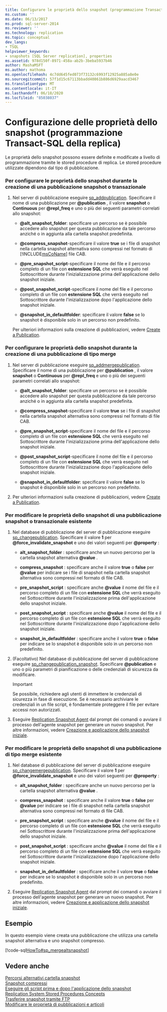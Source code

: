 ```yaml
---
title: Configurare le proprietà dello snapshot (programmazione Transact-SQL della replica) | Microsoft Docs
ms.custom: ''
ms.date: 06/13/2017
ms.prod: sql-server-2014
ms.reviewer: ''
ms.technology: replication
ms.topic: conceptual
dev_langs:
- TSQL
helpviewer_keywords:
- snapshots [SQL Server replication], properties
ms.assetid: 978d150f-8971-458a-ab2b-3beba5937b46
author: MashaMSFT
ms.author: mathoma
ms.openlocfilehash: 4c7dd645fed073f73132c6993f12925a885a8e0e
ms.sourcegitcommit: 57f1d15c67113bbadd40861b886d6929aacd3467
ms.translationtype: MT
ms.contentlocale: it-IT
ms.lasthandoff: 06/18/2020
ms.locfileid: "85038037"
---
```

# <a name="configure-snapshot-properties-replication-transact-sql-programming"></a>Configurazione delle proprietà dello snapshot (programmazione Transact-SQL della replica)
  Le proprietà dello snapshot possono essere definite e modificate a livello di programmazione tramite le stored procedure di replica. Le stored procedure utilizzate dipendono dal tipo di pubblicazione.  
  
### <a name="to-configure-snapshot-properties-when-creating-a-snapshot-or-transactional-publication"></a>Per configurare le proprietà dello snapshot durante la creazione di una pubblicazione snapshot o transazionale  
  
1.  Nel server di pubblicazione eseguire [sp_addpublication](/sql/relational-databases/system-stored-procedures/sp-addpublication-transact-sql). Specificare il nome di una pubblicazione per **@publication** , il valore **snapshot** o **Continuous** per **@repl_freq** e uno o più dei seguenti parametri correlati allo snapshot:  
  
    -   **@alt_snapshot_folder**: specificare un percorso se è possibile accedere allo snapshot per questa pubblicazione da tale percorso anziché o in aggiunta alla cartella snapshot predefinita.  
  
    -   **@compress_snapshot**-specificare il valore **true** se i file di snapshot nella cartella snapshot alternativa sono compressi nel formato di [!INCLUDE[msCoName](../../../includes/msconame-md.md)] file CAB.  
  
    -   **@pre_snapshot_script**-specificare il nome del file e il percorso completo di un file con **estensione SQL** che verrà eseguito nel Sottoscrittore durante l'inizializzazione prima dell'applicazione dello snapshot iniziale.  
  
    -   **@post_snapshot_script**-specificare il nome del file e il percorso completo di un file con **estensione SQL** che verrà eseguito nel Sottoscrittore durante l'inizializzazione dopo l'applicazione dello snapshot iniziale.  
  
    -   **@snapshot_in_defaultfolder**: specificare il valore **false** se lo snapshot è disponibile solo in un percorso non predefinito.  
  
     Per ulteriori informazioni sulla creazione di pubblicazioni, vedere [Create a Publication](create-a-publication.md).  
  
### <a name="to-configure-snapshot-properties-when-creating-a-merge-publication"></a>Per configurare le proprietà dello snapshot durante la creazione di una pubblicazione di tipo merge  
  
1.  Nel server di pubblicazione eseguire [sp_addmergepublication](/sql/relational-databases/system-stored-procedures/sp-addmergepublication-transact-sql). Specificare il nome di una pubblicazione per **@publication** , il valore **snapshot** o **Continuous** per **@repl_freq** e uno o più dei seguenti parametri correlati allo snapshot:  
  
    -   **@alt_snapshot_folder**: specificare un percorso se è possibile accedere allo snapshot per questa pubblicazione da tale percorso anziché o in aggiunta alla cartella snapshot predefinita.  
  
    -   **@compress_snapshot**-specificare il valore **true** se i file di snapshot nella cartella snapshot alternativa sono compressi nel formato di file CAB.  
  
    -   **@pre_snapshot_script**-specificare il nome del file e il percorso completo di un file con **estensione SQL** che verrà eseguito nel Sottoscrittore durante l'inizializzazione prima dell'applicazione dello snapshot iniziale.  
  
    -   **@post_snapshot_script**-specificare il nome del file e il percorso completo di un file con **estensione SQL** che verrà eseguito nel Sottoscrittore durante l'inizializzazione dopo l'applicazione dello snapshot iniziale.  
  
    -   **@snapshot_in_defaultfolder**: specificare il valore **false** se lo snapshot è disponibile solo in un percorso non predefinito.  
  
2.  Per ulteriori informazioni sulla creazione di pubblicazioni, vedere [Create a Publication](create-a-publication.md).  
  
### <a name="to-modify-snapshot-properties-of-an-existing-snapshot-or-transactional-publication"></a>Per modificare le proprietà dello snapshot di una pubblicazione snapshot o transazionale esistente  
  
1.  Nel database di pubblicazione del server di pubblicazione eseguire [sp_changepublication](/sql/relational-databases/system-stored-procedures/sp-changepublication-transact-sql). Specificare il valore **1** per **@force_invalidate_snapshot** e uno dei valori seguenti per **@property** :  
  
    -   **alt_snapshot_folder** : specificare anche un nuovo percorso per la cartella snapshot alternativa **@value** .  
  
    -   **compress_snapshot** : specificare anche il valore **true** o **false** per **@value** per indicare se i file di snapshot nella cartella snapshot alternativa sono compressi nel formato di file CAB.  
  
    -   **pre_snapshot_script** : specificare anche **@value** il nome del file e il percorso completo di un file con **estensione SQL** che verrà eseguito nel Sottoscrittore durante l'inizializzazione prima dell'applicazione dello snapshot iniziale.  
  
    -   **post_snapshot_script** : specificare anche **@value** il nome del file e il percorso completo di un file con **estensione SQL** che verrà eseguito nel Sottoscrittore durante l'inizializzazione dopo l'applicazione dello snapshot iniziale.  
  
    -   **snapshot_in_defaultfolder** : specificare anche il valore **true** o **false** per indicare se lo snapshot è disponibile solo in un percorso non predefinito.  
  
2.  (Facoltativo) Nel database di pubblicazione del server di pubblicazione eseguire [sp_changepublication_snapshot](/sql/relational-databases/system-stored-procedures/sp-changepublication-snapshot-transact-sql). Specificare **@publication** e uno o più parametri di pianificazione o delle credenziali di sicurezza da modificare.  
  
    > [!IMPORTANT]  
    >  Se possibile, richiedere agli utenti di immettere le credenziali di sicurezza in fase di esecuzione. Se è necessario archiviare le credenziali in un file script, è fondamentale proteggere il file per evitare accessi non autorizzati.  
  
3.  Eseguire [Replication Snapshot Agent](../agents/replication-snapshot-agent.md) dal prompt dei comandi o avviare il processo dell'agente snapshot per generare un nuovo snapshot. Per altre informazioni, vedere [Creazione e applicazione dello snapshot iniziale](../create-and-apply-the-initial-snapshot.md).  
  
### <a name="to-modify-snapshot-properties-of-an-existing-merge-publication"></a>Per modificare le proprietà dello snapshot di una pubblicazione di tipo merge esistente  
  
1.  Nel database di pubblicazione del server di pubblicazione eseguire [sp_changemergepublication](/sql/relational-databases/system-stored-procedures/sp-changemergepublication-transact-sql). Specificare il valore **1** per **@force_invalidate_snapshot** e uno dei valori seguenti per **@property** :  
  
    -   **alt_snapshot_folder** : specificare anche un nuovo percorso per la cartella snapshot alternativa **@value** .  
  
    -   **compress_snapshot** : specificare anche il valore **true** o **false** per **@value** per indicare se i file di snapshot nella cartella snapshot alternativa sono compressi nel formato di file CAB.  
  
    -   **pre_snapshot_script** : specificare anche **@value** il nome del file e il percorso completo di un file con **estensione SQL** che verrà eseguito nel Sottoscrittore durante l'inizializzazione prima dell'applicazione dello snapshot iniziale.  
  
    -   **post_snapshot_script** : specificare anche **@value** il nome del file e il percorso completo di un file con **estensione SQL** che verrà eseguito nel Sottoscrittore durante l'inizializzazione dopo l'applicazione dello snapshot iniziale.  
  
    -   **snapshot_in_defaultfolder** : specificare anche il valore **true** o **false** per indicare se lo snapshot è disponibile solo in un percorso non predefinito.  
  
2.  Eseguire [Replication Snapshot Agent](../agents/replication-snapshot-agent.md) dal prompt dei comandi o avviare il processo dell'agente snapshot per generare un nuovo snapshot. Per altre informazioni, vedere [Creazione e applicazione dello snapshot iniziale](../create-and-apply-the-initial-snapshot.md).  
  
## <a name="example"></a>Esempio  
 In questo esempio viene creata una pubblicazione che utilizza una cartella snapshot alternativa e uno snapshot compresso.  
  
 [!code-sql[HowTo#sp_mergealtsnapshot](../../../snippets/tsql/SQL15/replication/howto/tsql/createmergepubaltsnapshot.sql#sp_mergealtsnapshot)]  
  
## <a name="see-also"></a>Vedere anche  
 [Percorsi alternativi cartella snapshot](../alternate-snapshot-folder-locations.md)   
 [Snapshot compressi](../compressed-snapshots.md)   
 [Eseguire gli script prima e dopo l'applicazione dello snapshot](../snapshot-options.md#execute-scripts-before-and-after-snapshot-is-applied)   
 [Replication System Stored Procedures Concepts](../concepts/replication-system-stored-procedures-concepts.md)   
 [Trasferire snapshot tramite FTP](../transfer-snapshots-through-ftp.md)   
 [Modificare le proprietà di pubblicazioni e articoli](change-publication-and-article-properties.md)  
  
  
